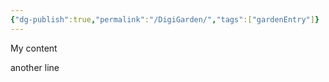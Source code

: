 ```yaml
---
{"dg-publish":true,"permalink":"/DigiGarden/","tags":["gardenEntry"]}
---
```



My content

another line
